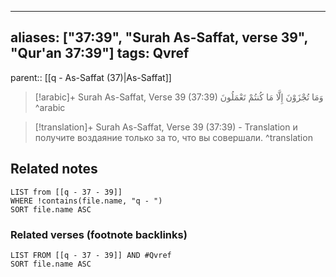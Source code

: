 
---
aliases: ["37:39", "Surah As-Saffat, verse 39", "Qur'an 37:39"]
tags: Qvref
---

parent:: [[q - As-Saffat (37)|As-Saffat]]

> [!arabic]+ Surah As-Saffat, Verse 39 (37:39)
> <span class="quran-arabic">وَمَا تُجْزَوْنَ إِلَّا مَا كُنتُمْ تَعْمَلُونَ</span>
^arabic

> [!translation]+ Surah As-Saffat, Verse 39 (37:39) - Translation
> и получите воздаяние только за то, что вы совершали.
^translation



## Related notes
```dataview
LIST from [[q - 37 - 39]]
WHERE !contains(file.name, "q - ")
SORT file.name ASC
```

### Related verses (footnote backlinks)
```dataview
LIST FROM [[q - 37 - 39]] AND #Qvref
SORT file.name ASC
```

